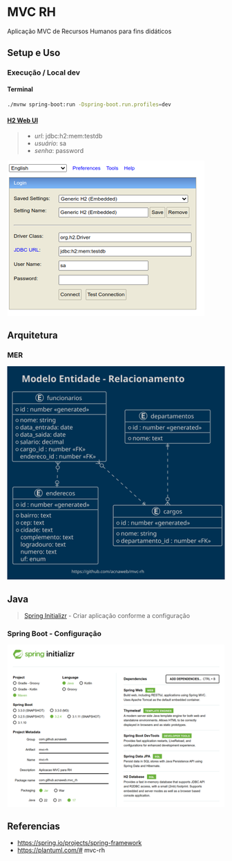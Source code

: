 # MVC RH

Aplicação MVC de Recursos Humanos para fins didáticos

## Setup e Uso

### Execução / Local dev

#### Terminal

```sh
./mvnw spring-boot:run -Dspring-boot.run.profiles=dev
```

#### [H2 Web UI](http://localhost:8080/h2-console)

> - *url*: jdbc:h2:mem:testdb
> - *usuário*: sa
> - *senha*: password

![](assets/images/h2-console.png)

## Arquitetura

### MER

![](assets/docs/src/mer/mer.svg)

## Java

> [Spring Initializr](https://start.spring.io/) - Criar aplicação conforme a configuração 

### Spring Boot - Configuração

![](assets/images/spring.png)

## Referencias

 - https://spring.io/projects/spring-framework
 - https://plantuml.com/# mvc-rh
